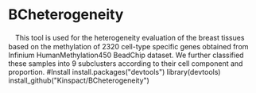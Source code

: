 # BCheterogeneity
　This tool is used for the heterogeneity evaluation of the breast tissues based on the methylation 
of 2320 cell-type specific genes obtained from Infinium HumanMethylation450 BeadChip dataset. We
further classified these samples into 9 subclusters according to their cell component and proportion.
#Install
    install.packages("devtools")
    library(devtools)
    install_github("Kinspact/BCheterogeneity")
